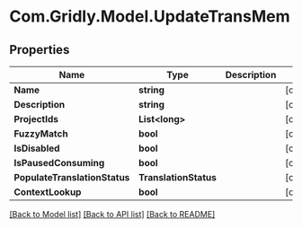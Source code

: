 
# Com.Gridly.Model.UpdateTransMem

## Properties

Name | Type | Description | Notes
------------ | ------------- | ------------- | -------------
**Name** | **string** |  | [optional] 
**Description** | **string** |  | [optional] 
**ProjectIds** | **List&lt;long&gt;** |  | [optional] 
**FuzzyMatch** | **bool** |  | [optional] 
**IsDisabled** | **bool** |  | [optional] 
**IsPausedConsuming** | **bool** |  | [optional] 
**PopulateTranslationStatus** | **TranslationStatus** |  | [optional] 
**ContextLookup** | **bool** |  | [optional] 

[[Back to Model list]](../README.md#documentation-for-models)
[[Back to API list]](../README.md#documentation-for-api-endpoints)
[[Back to README]](../README.md)

